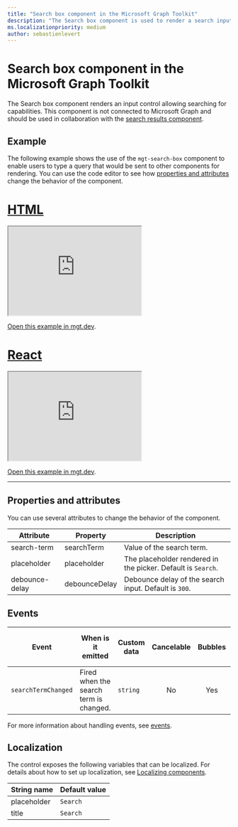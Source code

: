 ```yaml
---
title: "Search box component in the Microsoft Graph Toolkit"
description: "The Search box component is used to render a search input that can be connected to a search results component for building complex search scenarios"
ms.localizationpriority: medium
author: sebastienlevert
---
```


# Search box component in the Microsoft Graph Toolkit

The Search box component renders an input control allowing searching for capabilities. This component is not connected to Microsoft Graph and should be used in collaboration with the [search results component](search-results.md).

## Example

The following example shows the use of the `mgt-search-box` component to enable users to type a query that would be sent to other components for rendering. You can use the code editor to see how [properties and attributes](#properties-and-attributes) change the behavior of the component.

# [HTML](#tab/html)

<iframe src="https://mgt.dev/iframe.html?id=components-mgt-search-box-html--search-box&source=docs" height="200"></iframe>

[Open this example in mgt.dev](https://mgt.dev/?path=/story/components-mgt-search-box-html--search-box&source=docs).

# [React](#tab/react)

<iframe src="https://mgt.dev/iframe.html?id=components-mgt-search-box-react--search-box&source=docs" height="200"></iframe>

[Open this example in mgt.dev](https://mgt.dev/?path=/story/components-mgt-search-box-react--search-box&source=docs).

---

## Properties and attributes

You can use several attributes to change the behavior of the component.

| Attribute      | Property      | Description                                                  |
| -------------- | ------------- | ------------------------------------------------------------ |
| search-term    | searchTerm    | Value of the search term.                                    |
| placeholder    | placeholder   | The placeholder rendered in the picker. Default is `Search`. |
| debounce-delay | debounceDelay | Debounce delay of the search input. Default is `300`.        |

## Events

| Event               | When is it emitted                     | Custom data | Cancelable | Bubbles | Works with custom template |
| ------------------- | -------------------------------------- | ----------- | :--------: | :-----: | :------------------------: |
| `searchTermChanged` | Fired when the search term is changed. | `string`    |     No     |   Yes   |             No             |

For more information about handling events, see [events](../customize-components/events.md).

## Localization

The control exposes the following variables that can be localized. For details about how to set up localization, see [Localizing components](../customize-components/localization.md).

| String name | Default value |
| ----------- | ------------- |
| placeholder | `Search`      |
| title       | `Search`      |
